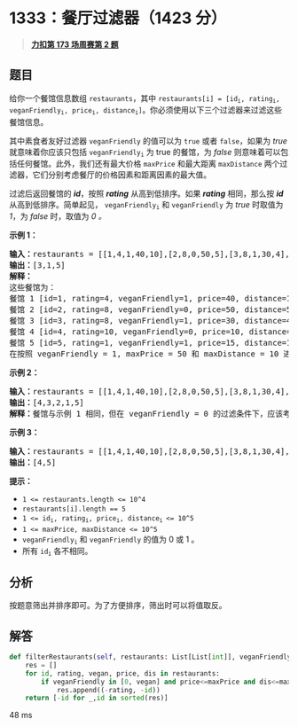 # 1333：餐厅过滤器（1423 分）


> <u>**[力扣第 173 场周赛第 2 题](https://leetcode.cn/problems/filter-restaurants-by-vegan-friendly-price-and-distance/)**</u>

## 题目

<p>给你一个餐馆信息数组 <code>restaurants</code>，其中  <code>restaurants[i] = [id<sub>i</sub>, rating<sub>i</sub>, veganFriendly<sub>i</sub>, price<sub>i</sub>, distance<sub>i</sub>]</code>。你必须使用以下三个过滤器来过滤这些餐馆信息。</p>

<p>其中素食者友好过滤器 <code>veganFriendly</code> 的值可以为 <code>true</code> 或者 <code>false</code>，如果为 <em>true</em> 就意味着你应该只包括 <code>veganFriendly<sub>i</sub></code> 为 true 的餐馆，为 <em>false</em> 则意味着可以包括任何餐馆。此外，我们还有最大价格 <code>maxPrice</code> 和最大距离 <code>maxDistance</code> 两个过滤器，它们分别考虑餐厅的价格因素和距离因素的最大值。</p>

<p>过滤后返回餐馆的 <strong><em>id</em></strong>，按照 <em><strong>rating</strong></em> 从高到低排序。如果 <em><strong>rating</strong></em> 相同，那么按 <em><strong>id</strong></em> 从高到低排序。简单起见， <code>veganFriendly<sub>i</sub></code> 和 <code>veganFriendly</code> 为 <em>true</em> 时取值为 <em>1</em>，为 <em>false</em> 时，取值为 <em>0 。</em></p>



<p><strong>示例 1：</strong></p>

<pre><strong>输入：</strong>restaurants = [[1,4,1,40,10],[2,8,0,50,5],[3,8,1,30,4],[4,10,0,10,3],[5,1,1,15,1]], veganFriendly = 1, maxPrice = 50, maxDistance = 10
<strong>输出：</strong>[3,1,5]
<strong>解释：
</strong>这些餐馆为：
餐馆 1 [id=1, rating=4, veganFriendly=1, price=40, distance=10]
餐馆 2 [id=2, rating=8, veganFriendly=0, price=50, distance=5]
餐馆 3 [id=3, rating=8, veganFriendly=1, price=30, distance=4]
餐馆 4 [id=4, rating=10, veganFriendly=0, price=10, distance=3]
餐馆 5 [id=5, rating=1, veganFriendly=1, price=15, distance=1]
在按照 veganFriendly = 1, maxPrice = 50 和 maxDistance = 10 进行过滤后，我们得到了餐馆 3, 餐馆 1 和 餐馆 5（按评分从高到低排序）。
</pre>

<p><strong>示例 2：</strong></p>

<pre><strong>输入：</strong>restaurants = [[1,4,1,40,10],[2,8,0,50,5],[3,8,1,30,4],[4,10,0,10,3],[5,1,1,15,1]], veganFriendly = 0, maxPrice = 50, maxDistance = 10
<strong>输出：</strong>[4,3,2,1,5]
<strong>解释：</strong>餐馆与示例 1 相同，但在 veganFriendly = 0 的过滤条件下，应该考虑所有餐馆。
</pre>

<p><strong>示例 3：</strong></p>

<pre><strong>输入：</strong>restaurants = [[1,4,1,40,10],[2,8,0,50,5],[3,8,1,30,4],[4,10,0,10,3],[5,1,1,15,1]], veganFriendly = 0, maxPrice = 30, maxDistance = 3
<strong>输出：</strong>[4,5]
</pre>



<p><strong>提示：</strong></p>

<ul>
<li><code>1 &lt;= restaurants.length &lt;= 10^4</code></li>
<li><code>restaurants[i].length == 5</code></li>
<li><code>1 &lt;= id<sub>i</sub>, rating<sub>i</sub>, price<sub>i</sub>, distance<sub>i </sub>&lt;= 10^5</code></li>
<li><code>1 &lt;= maxPrice, maxDistance &lt;= 10^5</code></li>
<li><code>veganFriendly<sub>i</sub></code> 和 <code>veganFriendly</code> 的值为 0 或 1 。</li>
<li>所有 <code>id<sub>i</sub></code> 各不相同。</li>
</ul>




## 分析

按题意筛出并排序即可。为了方便排序，筛出时可以将值取反。

## 解答


```python
def filterRestaurants(self, restaurants: List[List[int]], veganFriendly: int, maxPrice: int, maxDistance: int) -> List[int]:
	res = []
	for id, rating, vegan, price, dis in restaurants:
		if veganFriendly in [0, vegan] and price<=maxPrice and dis<=maxDistance:
			res.append((-rating, -id))
	return [-id for _,id in sorted(res)]
```
48 ms
